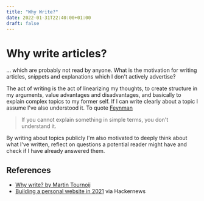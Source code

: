```yaml
---
title: "Why Write?"
date: 2022-01-31T22:40:00+01:00
draft: false
---
```


# Why write articles? 

... which are probably not read by anyone.  What is the motivation for writing articles, snippets and explanations which I don't actively advertise? 

The act of writing is the act of linearizing my thoughts, to create structure in my arguments, value advantages and disadvantages, and basically to explain complex topics to my former self. If I can write clearly about a topic I assume I've also understood it. To quote [Feynman](https://en.wikipedia.org/wiki/Richard_Feynman)

> If you cannot explain something in simple terms, you don't understand it.

By writing about topics publicly I'm also motivated to deeply think about what I've written, reflect on questions a potential reader might have and check if I have already answered them.

## References

- [Why write? by Martin Tournoij](https://www.arp242.net/why-write.html)
- [Building a personal website in 2021](https://news.ycombinator.com/item?id=27173728) via Hackernews
